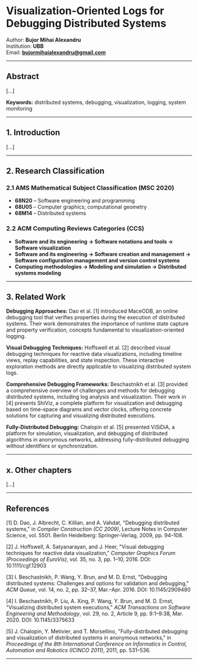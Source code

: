 # Visualization-Oriented Logs for Debugging Distributed Systems

Author: **Bujor Mihai Alexandru**  
Institution: **UBB**  
Email: **bujormihaialexandru@gmail.com**

---

## Abstract

[...]

**Keywords:** distributed systems, debugging, visualization, logging, system monitoring

---

## 1. Introduction

[...]

---

## 2. Research Classification

### 2.1 AMS Mathematical Subject Classification (MSC 2020)

- **68N20** – Software engineering and programming
- **68U05** – Computer graphics; computational geometry
- **68M14** – Distributed systems

### 2.2 ACM Computing Reviews Categories (CCS)

- **Software and its engineering → Software notations and tools → Software visualization**
- **Software and its engineering → Software creation and management → Software configuration management and version control systems**
- **Computing methodologies → Modeling and simulation → Distributed systems modeling**

---

## 3. Related Work

**Debugging Approaches:** Dao et al. [1] introduced MaceODB, an online debugging tool that verifies properties during the execution of distributed systems. Their work demonstrates the importance of runtime state capture and property verification, concepts fundamental to visualization-oriented logging.

**Visual Debugging Techniques:** Hoffswell et al. [2] described visual debugging techniques for reactive data visualizations, including timeline views, replay capabilities, and state inspection. These interactive exploration methods are directly applicable to visualizing distributed system logs.

**Comprehensive Debugging Frameworks:** Beschastnikh et al. [3] provided a comprehensive overview of challenges and methods for debugging distributed systems, including log analysis and visualization. Their work in [4] presents ShiViz, a complete platform for visualization and debugging based on time-space diagrams and vector clocks, offering concrete solutions for capturing and visualizing distributed executions.

**Fully-Distributed Debugging:** Chalopin et al. [5] presented ViSiDiA, a platform for simulation, visualization, and debugging of distributed algorithms in anonymous networks, addressing fully-distributed debugging without identifiers or synchronization.

---

## x. Other chapters

[...]

---

## References

[1] D. Dao, J. Albrecht, C. Killian, and A. Vahdat, "Debugging distributed systems," in *Compiler Construction (CC 2009)*, Lecture Notes in Computer Science, vol. 5501. Berlin Heidelberg: Springer-Verlag, 2009, pp. 94–108.

[2] J. Hoffswell, A. Satyanarayan, and J. Heer, "Visual debugging techniques for reactive data visualization," *Computer Graphics Forum (Proceedings of EuroVis)*, vol. 35, no. 3, pp. 1–10, 2016. DOI: 10.1111/cgf.12903

[3] I. Beschastnikh, P. Wang, Y. Brun, and M. D. Ernst, "Debugging distributed systems: Challenges and options for validation and debugging," *ACM Queue*, vol. 14, no. 2, pp. 32–37, Mar.–Apr. 2016. DOI: 10.1145/2909480

[4] I. Beschastnikh, P. Liu, A. Xing, P. Wang, Y. Brun, and M. D. Ernst, "Visualizing distributed system executions," *ACM Transactions on Software Engineering and Methodology*, vol. 29, no. 2, Article 9, pp. 9:1–9:38, Mar. 2020. DOI: 10.1145/3375633

[5] J. Chalopin, Y. Metivier, and T. Morsellino, "Fully-distributed debugging and visualization of distributed systems in anonymous networks," in *Proceedings of the 8th International Conference on Informatics in Control, Automation and Robotics (ICINCO 2011)*, 2011, pp. 531–536.

---
